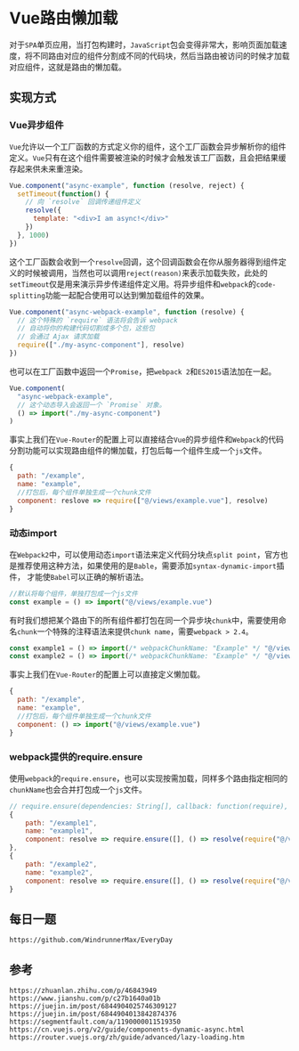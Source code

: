# Vue路由懒加载
对于`SPA`单页应用，当打包构建时，`JavaScript`包会变得非常大，影响页面加载速度，将不同路由对应的组件分割成不同的代码块，然后当路由被访问的时候才加载对应组件，这就是路由的懒加载。

## 实现方式

### Vue异步组件
`Vue`允许以一个工厂函数的方式定义你的组件，这个工厂函数会异步解析你的组件定义。`Vue`只有在这个组件需要被渲染的时候才会触发该工厂函数，且会把结果缓存起来供未来重渲染。

```javascript
Vue.component("async-example", function (resolve, reject) {
  setTimeout(function() {
    // 向 `resolve` 回调传递组件定义
    resolve({
      template: "<div>I am async!</div>"
    })
  }, 1000)
})
```

这个工厂函数会收到一个`resolve`回调，这个回调函数会在你从服务器得到组件定义的时候被调用，当然也可以调用`reject(reason)`来表示加载失败，此处的`setTimeout`仅是用来演示异步传递组件定义用。将异步组件和`webpack`的`code-splitting`功能一起配合使用可以达到懒加载组件的效果。

```javascript
Vue.component("async-webpack-example", function (resolve) {
  // 这个特殊的 `require` 语法将会告诉 webpack
  // 自动将你的构建代码切割成多个包，这些包
  // 会通过 Ajax 请求加载
  require(["./my-async-component"], resolve)
})
```

也可以在工厂函数中返回一个`Promise`，把`webpack 2`和`ES2015`语法加在一起。

```javascript
Vue.component(
  "async-webpack-example",
  // 这个动态导入会返回一个 `Promise` 对象。
  () => import("./my-async-component")
)
```

事实上我们在`Vue-Router`的配置上可以直接结合`Vue`的异步组件和`Webpack`的代码分割功能可以实现路由组件的懒加载，打包后每一个组件生成一个`js`文件。

```javascript
{
  path: "/example",
  name: "example",
  //打包后，每个组件单独生成一个chunk文件
  component: reslove => require(["@/views/example.vue"], resolve)
}
```

### 动态import
在`Webpack2`中，可以使用动态`import`语法来定义代码分块点`split point`，官方也是推荐使用这种方法，如果使用的是`Bable`，需要添加`syntax-dynamic-import`插件， 才能使`Babel`可以正确的解析语法。

```javascript
//默认将每个组件，单独打包成一个js文件
const example = () => import("@/views/example.vue")
```

有时我们想把某个路由下的所有组件都打包在同一个异步块`chunk`中，需要使用命名`chunk`一个特殊的注释语法来提供`chunk name`，需要`webpack > 2.4`。

```javascript
const example1 = () => import(/* webpackChunkName: "Example" */ "@/views/example1.vue");
const example2 = () => import(/* webpackChunkName: "Example" */ "@/views/example2.vue");
```

事实上我们在`Vue-Router`的配置上可以直接定义懒加载。

```javascript
{
  path: "/example",
  name: "example",
  //打包后，每个组件单独生成一个chunk文件
  component: () => import("@/views/example.vue")
}
```


### webpack提供的require.ensure
使用`webpack`的`require.ensure`，也可以实现按需加载，同样多个路由指定相同的`chunkName`也会合并打包成一个`js`文件。

```javascript
// require.ensure(dependencies: String[], callback: function(require), chunkName: String)
{
    path: "/example1",
    name: "example1",
    component: resolve => require.ensure([], () => resolve(require("@/views/example1.vue")), "Example")
},
{
    path: "/example2",
    name: "example2",
    component: resolve => require.ensure([], () => resolve(require("@/views/example2.vue")), "Example")
}
```





## 每日一题

```
https://github.com/WindrunnerMax/EveryDay
```

## 参考

```
https://zhuanlan.zhihu.com/p/46843949
https://www.jianshu.com/p/c27b1640a01b
https://juejin.im/post/6844904025746309127
https://juejin.im/post/6844904013842874376
https://segmentfault.com/a/1190000011519350
https://cn.vuejs.org/v2/guide/components-dynamic-async.html
https://router.vuejs.org/zh/guide/advanced/lazy-loading.htm
```
